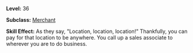 <!-- TITLE: Call Sales Associate -->


**Level:** 36

**Subclass:** [Merchant](merchant)

**Skill Effect:**  As they say, "Location, location, location!" Thankfully, you can pay for that location to be anywhere.  You call up a sales associate to wherever you are to do business.